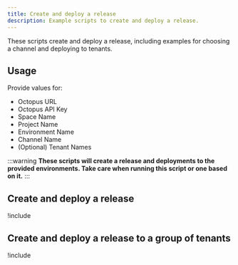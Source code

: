 ```yaml
---
title: Create and deploy a release
description: Example scripts to create and deploy a release.
---
```


These scripts create and deploy a release, including examples for choosing a channel and deploying to tenants.

## Usage

Provide values for:

- Octopus URL
- Octopus API Key
- Space Name
- Project Name
- Environment Name
- Channel Name
- (Optional) Tenant Names 

:::warning
**These scripts will create a release and deployments to the provided environments. Take care when running this script or one based on it.**
:::

## Create and deploy a release

!include <create-and-deploy-release-scripts>

## Create and deploy a release to a group of tenants

!include <create-and-deploy-release-with-tenants-scripts>
